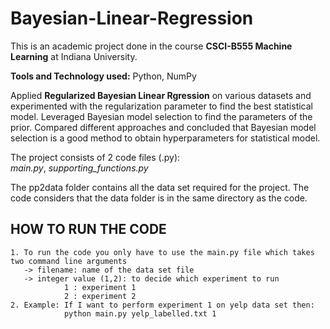# Bayesian-Linear-Regression

This is an academic project done in the course **CSCI-B555 Machine Learning** at Indiana University.

**Tools and Technology used:** Python, NumPy

Applied **Regularized Bayesian Linear Rgression** on various datasets and experimented with the regularization parameter to find the best
statistical model. Leveraged Bayesian model selection to find the parameters of the prior. Compared different approaches and concluded
that Bayesian model selection is a good method to obtain hyperparameters for statistical model.

The project consists of 2 code files (.py):\
_main.py_, _supporting_functions.py_

The pp2data folder contains all the data set required for the project. The code considers that the data folder is in the same directory as the code.

## HOW TO RUN THE CODE
    1. To run the code you only have to use the main.py file which takes two command line arguments
       -> filename: name of the data set file
       -> integer value (1,2): to decide which experiment to run
	            1 : experiment 1
	            2 : experiment 2
    2. Example: If I want to perform experiment 1 on yelp data set then:
                python main.py yelp_labelled.txt 1

